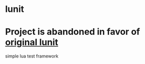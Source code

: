 # lunit
# Project is abandoned in favor of [original lunit](https://github.com/sam-github/lunit)

simple lua test framework
